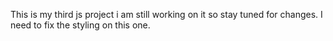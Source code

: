 This is my third js project i am still working on it so stay tuned for changes. I need to fix the styling on this one.

